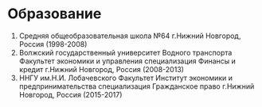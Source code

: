 # __Образование__
1.  Средняя общеобразовательная школа №64 г.Нижний Новгород, Россия (1998-2008)
2.  Волжский государственный университет Водного транспорта Факультет экономики и управления специализация Финансы и кредит г.Нижний Новгород, Россия (2008-2013)
3.  ННГУ им.Н.И. Лобачевского Факультет Институт экономики и предпринимательства специализация Гражданское право г.Нижний Новгород, Россия (2015-2017)